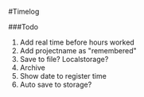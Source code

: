 #Timelog

###Todo
1. Add real time before hours worked
2. Add projectname as "remembered"
3. Save to file? Localstorage?
4. Archive
5. Show date to register time
6. Auto save to storage?